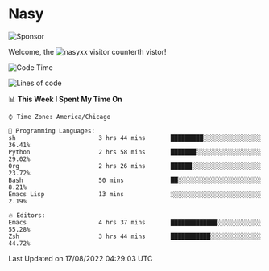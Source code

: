 # Nasy

<!--
<p align="center">
<img height="200" src="https://github-readme-stats.vercel.app/api?username=nasyxx&count_private=true&show_icons=true&theme=dracula&include_all_commits=true"/>
<img height="200" src="https://github-readme-stats.vercel.app/api/top-langs/?username=nasyxx&theme=dracula&hide=html,jupyter+notebook&count_private=true&show_icons=true"/>
</p>

  
----------------
-->

![Sponsor](https://img.shields.io/static/v1.svg?label=Sponsor&message=%E2%9D%A4&logo=GitHub&style=flat&color=pink)
 
Welcome, the ![nasyxx visitor counter](https://count.getloli.com/get/@nasyxx?theme=rule34)th vistor!
 
<!--START_SECTION:waka-->
![Code Time](http://img.shields.io/badge/Code%20Time-2%2C555%20hrs%2026%20mins-blue)

![Lines of code](https://img.shields.io/badge/From%20Hello%20World%20I%27ve%20Written-5%20Million%20lines%20of%20code-blue)

📊 **This Week I Spent My Time On** 

```text
⌚︎ Time Zone: America/Chicago

💬 Programming Languages: 
sh                       3 hrs 44 mins       █████████░░░░░░░░░░░░░░░░   36.41% 
Python                   2 hrs 58 mins       ███████░░░░░░░░░░░░░░░░░░   29.02% 
Org                      2 hrs 26 mins       ██████░░░░░░░░░░░░░░░░░░░   23.72% 
Bash                     50 mins             ██░░░░░░░░░░░░░░░░░░░░░░░   8.21% 
Emacs Lisp               13 mins             ░░░░░░░░░░░░░░░░░░░░░░░░░   2.19%

🔥 Editors: 
Emacs                    4 hrs 37 mins       █████████████░░░░░░░░░░░░   55.28% 
Zsh                      3 hrs 44 mins       ███████████░░░░░░░░░░░░░░   44.72%

```


 Last Updated on 17/08/2022 04:29:03 UTC
<!--END_SECTION:waka-->

<!-- ![visitors](https://visitor-badge.laobi.icu/badge?page_id=nasyxx.nasyxx) -->
